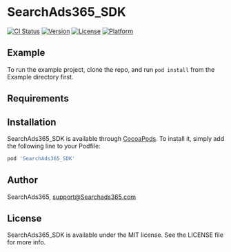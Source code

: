 # SearchAds365_SDK

[![CI Status](https://img.shields.io/travis/SearchAds365/SearchAds365_SDK.svg?style=flat)](https://travis-ci.org/SearchAds365/SearchAds365_SDK)
[![Version](https://img.shields.io/cocoapods/v/SearchAds365_SDK.svg?style=flat)](https://cocoapods.org/pods/SearchAds365_SDK)
[![License](https://img.shields.io/cocoapods/l/SearchAds365_SDK.svg?style=flat)](https://cocoapods.org/pods/SearchAds365_SDK)
[![Platform](https://img.shields.io/cocoapods/p/SearchAds365_SDK.svg?style=flat)](https://cocoapods.org/pods/SearchAds365_SDK)

## Example

To run the example project, clone the repo, and run `pod install` from the Example directory first.

## Requirements

## Installation

SearchAds365_SDK is available through [CocoaPods](https://cocoapods.org). To install
it, simply add the following line to your Podfile:

```ruby
pod 'SearchAds365_SDK'
```

## Author

SearchAds365, support@Searchads365.com

## License

SearchAds365_SDK is available under the MIT license. See the LICENSE file for more info.
